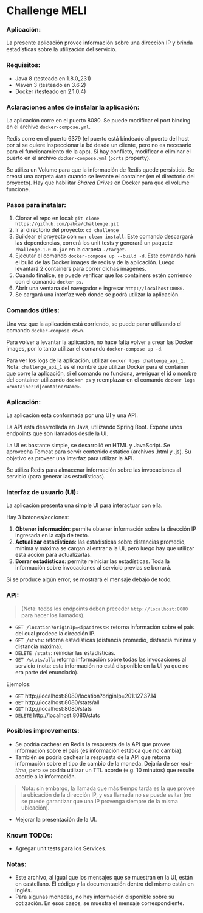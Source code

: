 # Challenge MELI

### Aplicación:
La presente aplicación provee información sobre una dirección IP y brinda estadísticas sobre la utilización del servicio.

### Requisitos:
- Java 8 (testeado en 1.8.0_231)
- Maven 3 (testeado en 3.6.2)
- Docker (testeado en 2.1.0.4)

### Aclaraciones antes de instalar la aplicación:
La aplicación corre en el puerto 8080. Se puede modificar el port binding en el archivo `docker-compose.yml`.

Redis corre en el puerto 6379 (el puerto está bindeado al puerto del host por si se quiere inspeccionar la bd desde un cliente, pero no es necesario para el funcionamiento de la app). Si hay conflicto, modificar o eliminar el puerto en el archivo `docker-compose.yml` (`ports` property).

Se utiliza un Volume para que la información de Redis quede persistida. Se creará una carpeta `data` cuando se levante el container (en el directorio del proyecto). Hay que habilitar *Shared Drives* en Docker para que el volume funcione.

### Pasos para instalar:
1) Clonar el repo en local: `git clone https://github.com/pabca/challenge.git`
2) Ir al directorio del proyecto: `cd challenge`
3) Buildear el proyecto con `mvn clean install`. Este comando descargará las dependencias, correrá los unit tests y generará un paquete `challenge-1.0.0.jar` en la carpeta `./target`.
4) Ejecutar el comando `docker-compose up --build -d`. Este comando hará el build de las Docker images de redis y de la aplicación. Luego levantará 2 containers para correr dichas imágenes.
5) Cuando finalice, se puede verificar que los containers estén corriendo con el comando `docker ps`. 
6) Abrir una ventana del navegador e ingresar `http://localhost:8080`.
7) Se cargará una interfaz web donde se podrá utilizar la aplicación.

### Comandos útiles:
Una vez que la aplicación está corriendo, se puede parar utilizando el comando `docker-compose down`.

Para volver a levantar la aplicación, no hace falta volver a crear las Docker images, por lo tanto utilizar el comando `docker-compose up -d`.

Para ver los logs de la aplicación, utilizar `docker logs challenge_api_1`. Nota: `challenge_api_1` es el nombre que utilizar Docker para el container que corre la aplicación, si el comando no funciona, averiguar el id o nombre del container utilizando `docker ps` y reemplazar en el comando `docker logs <containerId|containerName>`.

### Aplicación:
La aplicación está conformada por una UI y una API.

La API está desarrollada en Java, utilizando Spring Boot. Expone unos endpoints que son llamados desde la UI.

La UI es bastante simple, se desarrolló en HTML y JavaScript. Se aprovecha Tomcat para servir contenido estático (archivos .html y .js). Su objetivo es proveer una interfaz para utilizar la API.

Se utiliza Redis para almacenar información sobre las invocaciones al servicio (para generar las estadísticas).

### Interfaz de usuario (UI):
La aplicación presenta una simple UI para interactuar con ella.

Hay 3 botones/acciones:

1) **Obtener información**: permite obtener información sobre la dirección IP ingresada en la caja de texto.
2) **Actualizar estadísticas**: las estadísticas sobre distancias promedio, mínima y máxima se cargan al entrar a la UI, pero luego hay que utilizar esta acción para actualizarlas.
3) **Borrar estadísticas**: permite reiniciar las estadísticas. Toda la información sobre invocaciones al servicio previas se borrará.

Si se produce algún error, se mostrará el mensaje debajo de todo.

### API:
> (Nota: todos los endpoints deben preceder `http://localhost:8080` para hacer los llamados).
- `GET /location?originIp=<ipAddress>`: retorna información sobre el país del cual prodece la dirección IP.
- `GET /stats`: retorna estadísticas (distancia promedio, distancia mínima y distancia máxima).
- `DELETE /stats`: reiniciar las estadísticas.
- `GET /stats/all`: retorna información sobre todas las invocaciones al servicio (nota: esta información no está disponible en la UI ya que no era parte del enunciado).

Ejemplos:
- `GET` http://localhost:8080/location?originIp=201.127.37.14
- `GET` http://localhost:8080/stats/all
- `GET` http://localhost:8080/stats
- `DELETE` http://localhost:8080/stats

### Posibles improvements:
- Se podría cachear en Redis la respuesta de la API que provee información sobre el país (es información estática que no cambia).
- También se podría cachear la respuesta de la API que retorna información sobre el tipo de cambio de la moneda. Dejaría de ser *real-time*, pero se podría utilizar un TTL acorde (e.g. 10 minutos) que resulte acorde a la información.
> Nota: sin embargo, la llamada que más tiempo tarda es la que provee la ubicación de la dirección IP, y esa llamada no se puede evitar (no se puede garantizar que una IP provenga siempre de la misma ubicación).
- Mejorar la presentación de la UI.

### Known TODOs:
- Agregar unit tests para los Services.

### Notas:
- Este archivo, al igual que los mensajes que se muestran en la UI, están en castellano. El código y la documentación dentro del mismo están en inglés.
- Para algunas monedas, no hay información disponible sobre su cotización. En esos casos, se muestra el mensaje correspondiente.
